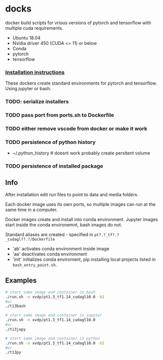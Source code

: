 # docks
docker build scripts for vrious versions of pytorch and tensorflow with multiple cuda requirements.

* Ubuntu 18.04
* Nvidia driver 450 (CUDA <= 11) or below
* Conda
* pytorch
* tensorflow

### [Installation instructions](INSTALLATION.md)

These dockers create standard environments for pytorch and tensorflow. Using jupyter or bash.
### TODO: serialize installers
### TODO pass port from ports.sh to Dockerfile
### TODO either remove vscode from docker or make it work
### TODO persistence of python history
* ~/.python_history # doesnt work probably create persitent volume
### TODO persistence of installed package

## Info
After installation edit run files to point to data and media folders.

Each docker image uses its own ports, so multiple images can run at the same time in a computer.

Docker images create and install into conda environment. Jupyter images start inside the conda environemnt, bash images do not.

Standard aliases are created - specified in  `pt?.?_tf?.?_cudagl??.?/Dockerfile`
* 'ab' activates conda environment inside image
* 'aa' deactivates conda environment
* 'init' initializes conda enviroment, pip installing local projects listed in `bash_entry_point.sh`.


## Examples
```bash
# start same image and container in bash
./run.sh -n xvdp/pt1.3_tf1.14_cudagl10.0 -b1
#or
./t13bash
```
```bash
# start same image and container in jupyter
./run.sh -n xvdp/pt1.3_tf1.14_cudagl10.0
#or
./t13jupy
```
```bash
# start same image and container in python
./run.sh -n xvdp/pt1.3_tf1.14_cudagl10.0 -b2
#or
./t13py
```

